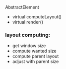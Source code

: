 AbstractElement
- virtual computeLayout()
- virtual render()

### layout computing:

- get window size
- compute wanted size
- compute parent layout
- adjust with parent size